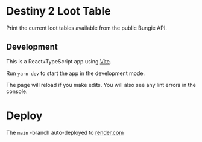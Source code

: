 # Destiny 2 Loot Table

Print the current loot tables available from the public Bungie API.

## Development

This is a React+TypeScript app using [Vite](https://vitejs.dev).

Run `yarn dev` to start the app in the development mode.

The page will reload if you make edits. You will also see any lint errors in the console.

# Deploy

The `main` -branch auto-deployed to [render.com](https://render.com)
